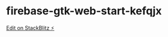 # firebase-gtk-web-start-kefqjx

[Edit on StackBlitz ⚡️](https://stackblitz.com/edit/firebase-gtk-web-start-kefqjx)